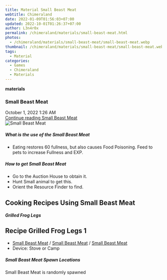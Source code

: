 ```yaml
---
title: Material Small Beast Meat
webtitle: Chimeraland
date: 2022-01-09T01:56:03+07:00
updated: 2022-10-01T01:26:37+07:00
author: L3n4r0x
permalink: /chimeraland/materials/small-beast-meat.html
photos:
  - /chimeraland/materials/small-beast-meat/small-beast-meat.webp
thumbnail: /chimeraland/materials/small-beast-meat/small-beast-meat.webp
tags:
  - Material
categories:
  - Games
  - Chimeraland
  - Materials
---
```


<section id="bootstrap-wrapper">
  <link
    rel="stylesheet"
    href="https://cdn.statically.io/gh/dimaslanjaka/Web-Manajemen/40ac3225/css/bootstrap-4.5-wrapper.css"
  />
  <div
    class="row g-0 border rounded overflow-hidden flex-md-row mb-4 shadow-sm position-relative"
  >
    <div class="col p-4 d-flex flex-column position-static">
      <strong class="d-inline-block mb-2 text-success">materials</strong>
      <h3 class="mb-0">Small Beast Meat</h3>
      <div class="mb-1 text-muted">October 1, 2022 1:26 AM</div>
      <a
        href="/chimeraland/materials/small-beast-meat.html"
        class="stretched-link d-none"
        >Continue reading Small Beast Meat</a
      >
    </div>
    <div class="col-auto d-none d-lg-block">
      <img
        src="/chimeraland/materials/small-beast-meat/small-beast-meat.webp"
        alt="Small Beast Meat"
      />
    </div>
  </div>
  <div class="row">
    <div class="col-lg-6 col-12 mb-2">
      <div class="card">
        <div class="card-body">
          <h5 class="card-title">What is the use of the Small Beast Meat</h5>
          <div class="card-text">
            <ul>
              <li>
                Eating restores 60 fullness, but also causes Food Poisoning.
                Feed to pets to increase Fullness and EXP.
              </li>
            </ul>
          </div>
        </div>
      </div>
    </div>
    <div class="col-lg-6 col-12 mb-2">
      <div class="card">
        <div class="card-body">
          <h5 class="card-title">How to get Small Beast Meat</h5>
          <div class="card-text">
            <ul>
              <li>Go to the Auction House to obtain it.</li>
              <li>Hunt Small animal to get this.</li>
              <li>Orient the Resource Finder to find.</li>
            </ul>
          </div>
        </div>
      </div>
    </div>
    <div class="col-lg-6 col-12 mb-2">
      <h2 id="cookable">Cooking Recipes Using Small Beast Meat</h2>
      <div id="recipe-grilled-frog-legs">
        <h5 id="item-grilled-frog-legs">Grilled Frog Legs</h5>
        <div class="mb-2">
          <div class="card">
            <div class="card-body">
              <h2 class="card-title fs-5">Recipe Grilled Frog Legs 1</h2>
              <div class="card-text">
                <ul>
                  <li>
                    <a
                      class="text-decoration-none"
                      href="/chimeraland/materials/small-beast-meat.html"
                      >Small Beast Meat</a
                    ><span> / </span
                    ><a
                      class="text-decoration-none"
                      href="/chimeraland/materials/small-beast-meat.html"
                      >Small Beast Meat</a
                    ><span> / </span
                    ><a
                      class="text-decoration-none"
                      href="/chimeraland/materials/small-beast-meat.html"
                      >Small Beast Meat</a
                    >
                  </li>
                  <li>Device: Stove or Camp</li>
                </ul>
              </div>
            </div>
          </div>
        </div>
      </div>
    </div>
    <div class="col-12 mb-2">
      <h5>Small Beast Meat Spawn Locations</h5>
      <p>Small Beast Meat is randomly spawned</p>
    </div>
  </div>
</section>